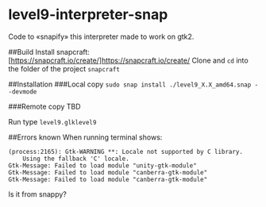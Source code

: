 # level9-interpreter-snap
Code to «snapify» this interpreter made to work on gtk2.

##Build
Install snapcraft: [https://snapcraft.io/create/]https://snapcraft.io/create/
Clone and `cd` into the folder of the project
`snapcraft`

##Installation
###Local copy
`sudo snap install ./level9_X.X_amd64.snap --devmode`

###Remote copy
TBD

Run
type `level9.glklevel9`

##Errors known
When running terminal shows:
```
(process:2165): Gtk-WARNING **: Locale not supported by C library.
	Using the fallback 'C' locale.
Gtk-Message: Failed to load module "unity-gtk-module"
Gtk-Message: Failed to load module "canberra-gtk-module"
Gtk-Message: Failed to load module "canberra-gtk-module"
```
Is it from snappy?
